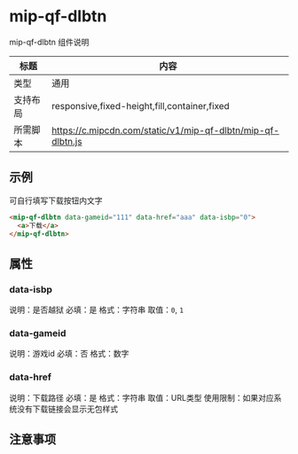 # mip-qf-dlbtn

mip-qf-dlbtn 组件说明

标题|内容
----|----
类型|通用
支持布局|responsive,fixed-height,fill,container,fixed
所需脚本|https://c.mipcdn.com/static/v1/mip-qf-dlbtn/mip-qf-dlbtn.js

## 示例

可自行填写下载按钮内文字

```html
<mip-qf-dlbtn data-gameid="111" data-href="aaa" data-isbp="0">
  <a>下载</a>
</mip-qf-dlbtn>
```
## 属性

### data-isbp

说明：是否越狱
必填：是
格式：字符串
取值：`0`, `1`

### data-gameid

说明：游戏id
必填：否
格式：数字

### data-href

说明：下载路径
必填：是
格式：字符串
取值：URL类型
使用限制：如果对应系统没有下载链接会显示无包样式

## 注意事项
